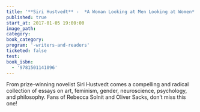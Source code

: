 ```yaml
---
title: '**Siri Hustvedt** -  *A Woman Looking at Men Looking at Women*'
published: true
start_at: 2017-01-05 19:00:00
image_path:
category:
book_category:
program: '-writers-and-readers'
ticketed: false
test:
book_isbn:
  - '9781501141096'
---
```



From prize-winning novelist Siri Hustvedt comes a compelling and radical collection of essays on art, feminism, gender, neuroscience, psychology, and philosophy. Fans of Rebecca Solnit and Oliver Sacks, don’t miss this one!